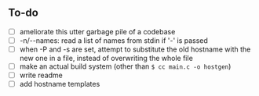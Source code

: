 ## To-do
- [ ] ameliorate this utter garbage pile of a codebase
- [ ] -n/--names: read a list of names from stdin if '-' is passed
- [ ] when -P and -s are set, attempt to substitute the old hostname with the new one in a file, instead of overwriting the whole file
- [ ] make an actual build system (other than `$ cc main.c -o hostgen`)
- [ ] write readme
- [ ] add hostname templates
